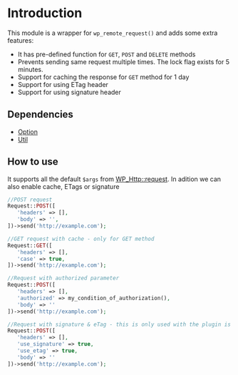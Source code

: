 # Introduction

This module is a wrapper for `wp_remote_request()` and adds some extra features:

* It has pre-defined function for `GET`, `POST` and `DELETE` methods
* Prevents sending same request multiple times. The lock flag exists for 5 minutes.
* Support for caching the response for `GET` method for 1 day
* Support for using ETag header
* Support for using signature header

## Dependencies

* [Option](https://gitlab.com/woosa/wp-plugin-modules/option)
* [Util](https://gitlab.com/woosa/wp-plugin-modules/util)

## How to use

It supports all the default `$args` from [WP_Http::request](https://developer.wordpress.org/reference/classes/WP_Http/request/). In adition we can also enable cache, ETags or signature

```php
//POST request
Request::POST([
   'headers' => [],
   'body' => '',
])->send('http://example.com');

//GET request with cache - only for GET method
Request::GET([
   'headers' => [],
   'case' => true,
])->send('http://example.com');

//Request with authorized parameter
Request::POST([
   'headers' => [],
   'authorized' => my_condition_of_authorization(),
   'body' => ''
])->send('http://example.com');

//Request with signature & eTag - this is only used with the plugin is build on our Midlayer and the request must be signed
Request::POST([
   'headers' => [],
   'use_signature' => true,
   'use_etag' => true,
   'body' => ''
])->send('http://example.com');

```